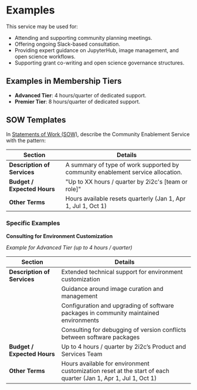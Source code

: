 # Examples

This service may be used for:

- Attending and supporting community planning meetings.
- Offering ongoing Slack-based consultation.
- Providing expert guidance on JupyterHub, image management, and open science workflows.
- Supporting grant co-writing and open science governance structures.

## Examples in Membership Tiers

- **Advanced Tier**: 4 hours/quarter of dedicated support.
- **Premier Tier**: 8 hours/quarter of dedicated support.

## SOW Templates

In [Statements of Work (SOW)](/product-and-services/deliveryflow.md#statements-of-work-sows-and-software-design-documents-sdds), describe the Community Enablement Service with the pattern:

| Section      | Details                  |
|--------------------------|-------------------|
| **Description of Services** | A summary of type of work supported by community enablement service allocation.        |
| **Budget / Expected Hours** | "Up to XX hours / quarter by 2i2c's [team or role]"           |
| **Other Terms**             | Hours available resets quarterly (Jan 1, Apr 1, Jul 1, Oct 1)      |

### Specific Examples

**Consulting for Environment Customization**

_Example for Advanced Tier (up to 4 hours / quarter)_

| Section     | Details   |
|------------------------|---------------------------------------------------------------------------------------------|
| **Description of Services** | Extended technical support for environment customization     |
|       | Guidance around image curation and management                                      |
|       | Configuration and upgrading of software packages in community maintained environments|
|       | Consulting for debugging of version conflicts between software packages            |
| **Budget / Expected Hours** | Up to 4 hours / quarter by 2i2c’s Product and Services Team      |
| **Other Terms**            | Hours available for environment customization reset at the start of each quarter (Jan 1, Apr 1, Jul 1, Oct 1) |

